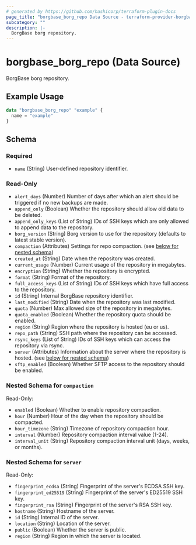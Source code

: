 ```yaml
---
# generated by https://github.com/hashicorp/terraform-plugin-docs
page_title: "borgbase_borg_repo Data Source - terraform-provider-borgbase"
subcategory: ""
description: |-
  BorgBase borg repository.
---
```


# borgbase_borg_repo (Data Source)

BorgBase borg repository.

## Example Usage

```terraform
data "borgbase_borg_repo" "example" {
  name = "example"
}
```

<!-- schema generated by tfplugindocs -->
## Schema

### Required

- `name` (String) User-defined repository identifier.

### Read-Only

- `alert_days` (Number) Number of days after which an alert should be triggered if no new backups are made.
- `append_only` (Boolean) Whether the repository should allow old data to be deleted.
- `append_only_keys` (List of String) IDs of SSH keys which are only allowed to append data to the repository.
- `borg_version` (String) Borg version to use for the repository (defaults to latest stable version).
- `compaction` (Attributes) Settings for repo compaction. (see [below for nested schema](#nestedatt--compaction))
- `created_at` (String) Date when the repository was created.
- `current_usage` (Number) Current usage of the repository in megabytes.
- `encryption` (String) Whether the repository is encrypted.
- `format` (String) Format of the repository.
- `full_access_keys` (List of String) IDs of SSH keys which have full access to the repository.
- `id` (String) Internal BorgBase repository identifier.
- `last_modified` (String) Date when the repository was last modified.
- `quota` (Number) Max allowed size of the repository in megabytes.
- `quota_enabled` (Boolean) Whether the repository quota should be enabled.
- `region` (String) Region where the repository is hosted (eu or us).
- `repo_path` (String) SSH path where the repository can be accessed.
- `rsync_keys` (List of String) IDs of SSH keys which can access the repository via rsync.
- `server` (Attributes) Information about the server where the repository is hosted. (see [below for nested schema](#nestedatt--server))
- `sftp_enabled` (Boolean) Whether SFTP access to the repository should be enabled.

<a id="nestedatt--compaction"></a>
### Nested Schema for `compaction`

Read-Only:

- `enabled` (Boolean) Whether to enable repository compaction.
- `hour` (Number) Hour of the day when the repository should be compacted.
- `hour_timezone` (String) Timezone of repository compaction hour.
- `interval` (Number) Repository compaction interval value (1-24).
- `interval_unit` (String) Repository compaction interval unit (days, weeks, or months).


<a id="nestedatt--server"></a>
### Nested Schema for `server`

Read-Only:

- `fingerprint_ecdsa` (String) Fingerprint of the server's ECDSA SSH key.
- `fingerprint_ed25519` (String) Fingerprint of the server's ED25519 SSH key.
- `fingerprint_rsa` (String) Fingerprint of the server's RSA SSH key.
- `hostname` (String) Hostname of the server.
- `id` (String) Internal ID of the server.
- `location` (String) Location of the server.
- `public` (Boolean) Whether the server is public.
- `region` (String) Region in which the server is located.


